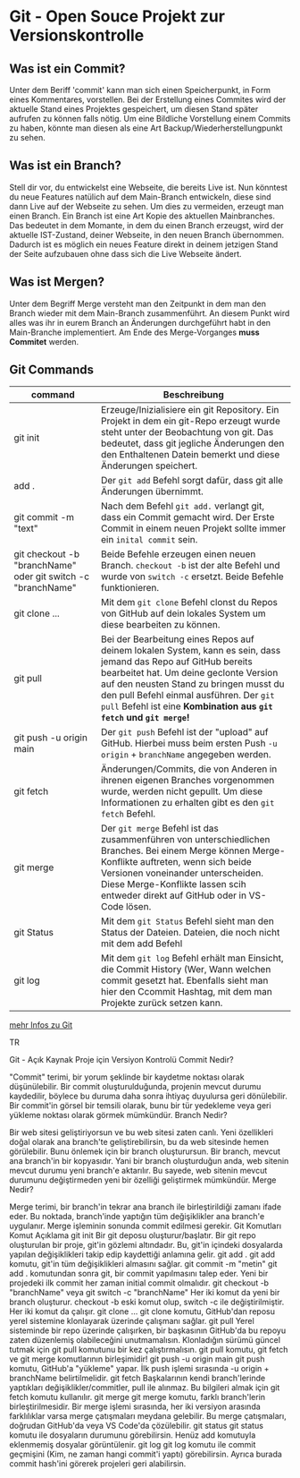 # Git - Open Souce Projekt zur Versionskontrolle

## Was ist ein Commit?

Unter dem Beriff 'commit' kann man sich einen Speicherpunkt, in Form eines Kommentares, vorstellen.
Bei der Erstellung eines Commites wird der aktuelle Stand eines Projektes gespeichert, um diesen Stand später aufrufen zu können falls nötig. Um eine Bildliche Vorstellung einem Commits zu haben, könnte man diesen als eine Art Backup/Wiederherstellungpunkt zu sehen.

## Was ist ein Branch?

Stell dir vor, du entwickelst eine Webseite, die bereits Live ist. Nun könntest du neue Features natülich auf dem Main-Branch entwickeln, diese sind dann Live auf der Webseite zu sehen. Um dies zu vermeiden, erzeugt man einen Branch. Ein Branch ist eine Art Kopie des aktuellen Mainbranches. Das bedeutet in dem Momante, in dem du einen Branch erzeugst, wird der aktuelle IST-Zustand, deiner Webseite, in den neuen Branch übernommen.  
Dadurch ist es möglich ein neues Feature direkt in deinem jetzigen Stand der Seite aufzubauen ohne dass sich die Live Webseite ändert.

## Was ist Mergen?

Unter dem Begriff Merge versteht man den Zeitpunkt in dem man den Branch wieder mit dem Main-Branch zusammenführt. An diesem Punkt wird alles was ihr in eurem Branch an Änderungen durchgeführt habt in den Main-Branche implementiert. Am Ende des Merge-Vorganges **muss Commitet** werden.

## Git Commands

|command|Beschreibung|
|---|---|
|git init|Erzeuge/Inizialisiere ein git Repository. Ein Projekt in dem ein git-Repo erzeugt wurde steht unter der Beobachtung von git. Das bedeutet, dass git jegliche Änderungen den den Enthaltenen Datein bemerkt und diese Änderungen speichert.|
|add .|Der `git add` Befehl sorgt dafür, dass git alle Änderungen übernimmt.|
|git commit -m "text"|Nach dem Befehl `git add.` verlangt git, dass ein Commit gemacht wird. Der Erste Commit in einem neuen Projekt sollte immer ein `inital commit` sein.|
|git checkout -b "branchName" oder git switch -c "branchName"|Beide Befehle erzeugen einen neuen Branch. `checkout -b` ist der alte Befehl und wurde von `switch -c` ersetzt. Beide Befehle funktionieren.|
|git clone ...|Mit dem `git clone` Befehl clonst du Repos von GitHub auf dein lokales System um diese bearbeiten zu können.|
|git pull |Bei der Bearbeitung eines Repos auf deinem lokalen System, kann es sein, dass jemand das Repo auf GitHub bereits bearbeitet hat. Um deine geclonte Version auf den neusten Stand zu bringen musst du den pull Befehl einmal ausführen. Der `git pull` Befehl ist eine **Kombination aus `git fetch` und `git merge`!**|
|git push -u origin main|Der `git push` Befehl ist der "upload" auf GitHub. Hierbei muss beim ersten Push `-u origin` + `branchName` angegeben werden.|
|git fetch|Änderungen/Commits, die von Anderen in ihrenen eigenen Branches vorgenommen wurde, werden nicht gepullt. Um diese Informationen zu erhalten gibt es den `git fetch` Befehl.|
|git merge|Der `git merge` Befehl ist das zusammenführen von unterschiedlichen Branches. Bei einem Merge können Merge-Konflikte auftreten, wenn sich beide Versionen voneinander unterscheiden. Diese Merge-Konflikte lassen scih entweder direkt auf GitHub oder in VS-Code lösen.|
|git Status|Mit dem `git Status` Befehl sieht man den Status der Dateien. Dateien, die noch nicht mit dem add Befehl|
|git log|Mit dem `git log` Befehl erhält man Einsicht, die Commit History (Wer, Wann welchen commit gesetzt hat. Ebenfalls sieht man hier den Ccommit Hashtag, mit dem man Projekte zurück setzen kann.|

[mehr Infos zu Git](https://www.atlassian.com/git/tutorials/syncing)


TR

Git - Açık Kaynak Proje için Versiyon Kontrolü
Commit Nedir?

"Commit" terimi, bir yorum şeklinde bir kaydetme noktası olarak düşünülebilir. Bir commit oluşturulduğunda, projenin mevcut durumu kaydedilir, böylece bu duruma daha sonra ihtiyaç duyulursa geri dönülebilir. Bir commit'in görsel bir temsili olarak, bunu bir tür yedekleme veya geri yükleme noktası olarak görmek mümkündür.
Branch Nedir?

Bir web sitesi geliştiriyorsun ve bu web sitesi zaten canlı. Yeni özellikleri doğal olarak ana branch'te geliştirebilirsin, bu da web sitesinde hemen görülebilir. Bunu önlemek için bir branch oluşturursun. Bir branch, mevcut ana branch'in bir kopyasıdır. Yani bir branch oluşturduğun anda, web sitenin mevcut durumu yeni branch'e aktarılır.
Bu sayede, web sitenin mevcut durumunu değiştirmeden yeni bir özelliği geliştirmek mümkündür.
Merge Nedir?

Merge terimi, bir branch'in tekrar ana branch ile birleştirildiği zamanı ifade eder. Bu noktada, branch'inde yaptığın tüm değişiklikler ana branch'e uygulanır. Merge işleminin sonunda commit edilmesi gerekir.
Git Komutları
Komut	Açıklama
git init	Bir git deposu oluşturur/başlatır. Bir git repo oluşturulan bir proje, git'in gözlemi altındadır. Bu, git'in içindeki dosyalarda yapılan değişiklikleri takip edip kaydettiği anlamına gelir.
git add .	git add komutu, git'in tüm değişiklikleri almasını sağlar.
git commit -m "metin"	git add . komutundan sonra git, bir commit yapılmasını talep eder. Yeni bir projedeki ilk commit her zaman initial commit olmalıdır.
git checkout -b "branchName" veya git switch -c "branchName"	Her iki komut da yeni bir branch oluşturur. checkout -b eski komut olup, switch -c ile değiştirilmiştir. Her iki komut da çalışır.
git clone ...	git clone komutu, GitHub'dan reposu yerel sistemine klonlayarak üzerinde çalışmanı sağlar.
git pull	Yerel sisteminde bir repo üzerinde çalışırken, bir başkasının GitHub'da bu repoyu zaten düzenlemiş olabileceğini unutmamalısın. Klonladığın sürümü güncel tutmak için git pull komutunu bir kez çalıştırmalısın. git pull komutu, git fetch ve git merge komutlarının birleşimidir!
git push -u origin main	git push komutu, GitHub'a "yükleme" yapar. İlk push işlemi sırasında -u origin + branchName belirtilmelidir.
git fetch	Başkalarının kendi branch'lerinde yaptıkları değişiklikler/commitler, pull ile alınmaz. Bu bilgileri almak için git fetch komutu kullanılır.
git merge	git merge komutu, farklı branch'lerin birleştirilmesidir. Bir merge işlemi sırasında, her iki versiyon arasında farklılıklar varsa merge çatışmaları meydana gelebilir. Bu merge çatışmaları, doğrudan GitHub'da veya VS Code'da çözülebilir.
git status	git status komutu ile dosyaların durumunu görebilirsin. Henüz add komutuyla eklenmemiş dosyalar görüntülenir.
git log	git log komutu ile commit geçmişini (Kim, ne zaman hangi commit'i yaptı) görebilirsin. Ayrıca burada commit hash'ini görerek projeleri geri alabilirsin.